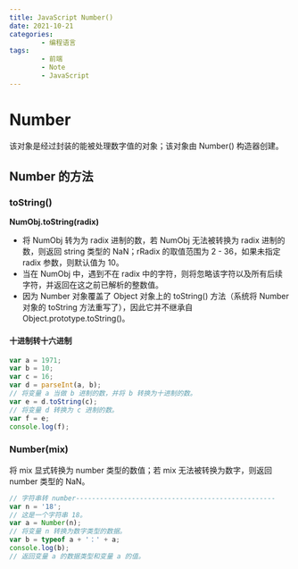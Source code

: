 ```yaml
---
title: JavaScript Number()
date: 2021-10-21
categories:
        - 编程语言
tags:
        - 前端
        - Note
        - JavaScript
---
```


# Number

该对象是经过封装的能被处理数字值的对象；该对象由 Number() 构造器创建。

## Number 的方法

### toString()

**NumObj.toString(radix)**

- 将 NumObj 转为为 radix 进制的数，若 NumObj 无法被转换为 radix 进制的数，则返回 string 类型的 NaN；rRadix 的取值范围为 2 - 36，如果未指定 radix 参数，则默认值为 10。
- 当在 NumObj 中，遇到不在 radix 中的字符，则将忽略该字符以及所有后续字符，并返回在这之前已解析的整数值。
- 因为 Number 对象覆盖了 Object 对象上的 toString() 方法（系统将 Number 对象的 toString 方法重写了），因此它并不继承自 Object.prototype.toString()。

#### 十进制转十六进制

```JavaScript
var a = 1971;
var b = 10;
var c = 16;
var d = parseInt(a, b);
// 将变量 a 当做 b 进制的数，并将 b 转换为十进制的数。
var e = d.toString(c);
// 将变量 d 转换为 c 进制的数。
var f = e;
console.log(f);
```

### Number(mix)

将 mix 显式转换为 number 类型的数值；若 mix 无法被转换为数字，则返回 number 类型的 NaN。

```JavaScript
// 字符串转 number--------------------------------------------------
var n = '18';
// 这是一个字符串 18。
var a = Number(n);
// 将变量 n 转换为数字类型的数据。
var b = typeof a + '：' + a;
console.log(b);
// 返回变量 a 的数据类型和变量 a 的值。

```
